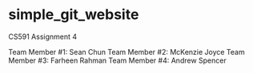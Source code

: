 # simple_git_website
CS591 Assignment 4

Team Member #1: Sean Chun 
Team Member #2: McKenzie Joyce
Team Member #3: Farheen Rahman 
Team Member #4: Andrew Spencer 
